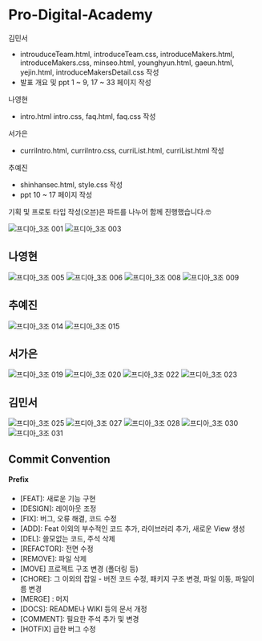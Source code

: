 # Pro-Digital-Academy

김민서
* introuduceTeam.html, introduceTeam.css, introduceMakers.html, introduceMakers.css, minseo.html, younghyun.html, gaeun.html, yejin.html, introduceMakersDetail.css 작성
* 발표 개요 및 ppt 1 ~ 9, 17 ~ 33 페이지 작성

나영현
* intro.html intro.css, faq.html, faq.css 작성

서가은
* curriIntro.html, curriIntro.css, curriList.html, curriList.html 작성

추예진
* shinhansec.html, style.css 작성
* ppt 10 ~ 17 페이지 작성

기획 및 프로토 타입 작성(오븐)은 파트를 나누어 함께 진행했습니다.🤓

![‎프디아_3조 ‎001](https://github.com/minseo205/Pro-Digital-Academy/assets/83651335/1c9b9282-d943-4cc3-9e0a-794ebe0fb7a7)
![‎프디아_3조 ‎003](https://github.com/minseo205/Pro-Digital-Academy/assets/83651335/d75d4780-9acb-418b-8ef6-9015fd1915af)
## 나영현
![‎프디아_3조 ‎005](https://github.com/minseo205/Pro-Digital-Academy/assets/83651335/856be326-b4fd-413e-8d84-1a818c53d1b2)
![‎프디아_3조 ‎006](https://github.com/minseo205/Pro-Digital-Academy/assets/83651335/29fcf3ed-39c8-4d27-b240-94b59b6e383a)
![‎프디아_3조 ‎008](https://github.com/minseo205/Pro-Digital-Academy/assets/83651335/999d5b39-c92a-49f7-b4e0-08e173aef191)
![‎프디아_3조 ‎009](https://github.com/minseo205/Pro-Digital-Academy/assets/83651335/6b54e70c-3d41-4505-9fbb-724b049ccc1f)
## 추예진
![‎프디아_3조 ‎014](https://github.com/minseo205/Pro-Digital-Academy/assets/83651335/c8c5b082-fe33-47bd-b8b4-cdc251d39bd7)
![‎프디아_3조 ‎015](https://github.com/minseo205/Pro-Digital-Academy/assets/83651335/3c0b9692-71a6-4762-bb2d-c36e03aba6cd)
## 서가은
![‎프디아_3조 ‎019](https://github.com/minseo205/Pro-Digital-Academy/assets/83651335/55dd1ff5-0bd9-4094-9b43-56a7391a12ad)
![‎프디아_3조 ‎020](https://github.com/minseo205/Pro-Digital-Academy/assets/83651335/aeb6195f-a3cd-4928-bd37-ca4aaae86e51)
![‎프디아_3조 ‎022](https://github.com/minseo205/Pro-Digital-Academy/assets/83651335/f60bf5f7-024e-45ab-991c-d96298026d80)
![‎프디아_3조 ‎023](https://github.com/minseo205/Pro-Digital-Academy/assets/83651335/4d42cf32-c843-48cd-9633-b2af229904ad)
## 김민서
![‎프디아_3조 ‎025](https://github.com/minseo205/Pro-Digital-Academy/assets/83651335/aeb3e6e0-6eea-4b59-9554-6fd880b13002)
![‎프디아_3조 ‎027](https://github.com/minseo205/Pro-Digital-Academy/assets/83651335/8be9639e-ed0c-4856-ab5c-103c46dd2f62)
![‎프디아_3조 ‎028](https://github.com/minseo205/Pro-Digital-Academy/assets/83651335/22a66ce9-02bd-43fd-abec-92c2b085ccb2)
![‎프디아_3조 ‎030](https://github.com/minseo205/Pro-Digital-Academy/assets/83651335/ddfdd462-c411-4fcd-a147-5c6fea78e4c3)
![‎프디아_3조 ‎031](https://github.com/minseo205/Pro-Digital-Academy/assets/83651335/46f9d06f-046d-4900-8cf6-3f6e3dd10f5e)

## Commit Convention

#### Prefix
* [FEAT]: 새로운 기능 구현
* [DESIGN]: 레이아웃 조정
* [FIX]: 버그, 오류 해결, 코드 수정
* [ADD]: Feat 이외의 부수적인 코드 추가, 라이브러리 추가, 새로운 View 생성
* [DEL]: 쓸모없는 코드, 주석 삭제
* [REFACTOR]: 전면 수정
* [REMOVE]: 파일 삭제
* [MOVE] 프로젝트 구조 변경 (폴더링 등)
* [CHORE]: 그 이외의 잡일 - 버전 코드 수정, 패키지 구조 변경, 파일 이동, 파일이름 변경
* [MERGE] : 머지
* [DOCS]: README나 WIKI 등의 문서 개정
* [COMMENT]: 필요한 주석 추가 및 변경
* [HOTFIX] 급한 버그 수정
